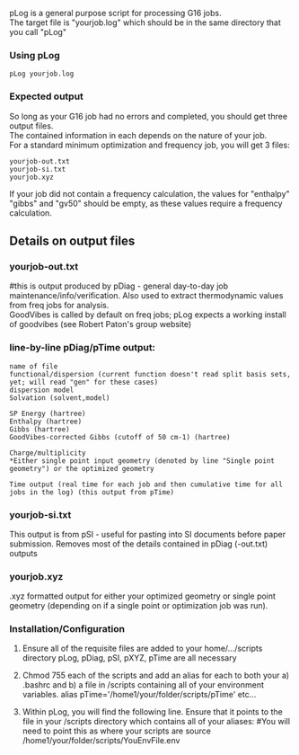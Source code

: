 pLog is a general purpose script for processing G16 jobs.  
The target file is "yourjob.log" which should be in the same directory that you call "pLog" 

### Using pLog ###
```
pLog yourjob.log
```

### Expected output ### 
So long as your G16 job had no errors and completed, you should get three output files.  
The contained information in each depends on the nature of your job.  
For a standard minimum optimization and frequency job, you will get 3 files:
```
yourjob-out.txt
yourjob-si.txt
yourjob.xyz
```
If your job did not contain a frequency calculation, the values for "enthalpy" "gibbs" and "gv50" should be empty, as these values require a frequency calculation. 

## Details on output files ##
### yourjob-out.txt ###
#this is output produced by pDiag - general day-to-day job maintenance/info/verification. Also used to extract thermodynamic values from freq jobs for analysis.  
GoodVibes is called by default on freq jobs; pLog expects a working install of goodvibes (see Robert Paton's group website)

### line-by-line pDiag/pTime output:  ###
```
name of file  
functional/dispersion (current function doesn't read split basis sets, yet; will read "gen" for these cases)  
dispersion model  
Solvation (solvent,model)  

SP Energy (hartree)  
Enthalpy (hartree)  
Gibbs (hartree)  
GoodVibes-corrected Gibbs (cutoff of 50 cm-1) (hartree)  

Charge/multiplicity  
*Either single point input geometry (denoted by line "Single point geometry") or the optimized geometry   

Time output (real time for each job and then cumulative time for all jobs in the log) (this output from pTime)  
```

### yourjob-si.txt ###
This output is from pSI - useful for pasting into SI documents before paper submission. Removes most of the details contained in pDiag (-out.txt) outputs

### yourjob.xyz ###
.xyz formatted output for either your optimized geometry or single point geometry (depending on if a single point or optimization job was run). 


### Installation/Configuration ###
1. Ensure all of the requisite files are added to your home/.../scripts directory
  pLog, pDiag, pSI, pXYZ, pTime are all necessary 
  
2. Chmod 755 each of the scripts and add an alias for each to both your a) .bashrc and b) a file in /scripts containing all of your environment variables. 
  alias pTime='/home1/your/folder/scripts/pTime'
  etc...
  
3. Within pLog, you will find the following line. Ensure that it points to the file in your /scripts directory which contains all of your aliases:
  #You will need to point this as where your scripts are
  source /home1/your/folder/scripts/YouEnvFile.env

